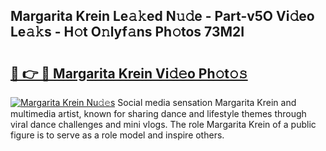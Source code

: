## Margarita Krein Le𝚊𝚔ed N𝚞𝚍e - Part-v5O Vi𝚍eo Le𝚊𝚔s - H𝚘t O𝚗lyf𝚊ns Ph𝚘tos 73M2I

# <h2><a href="http://hf0hgx3.feru.top/?c=Margarita+Krein">🔗 👉 🔴 Margarita Krein Vi𝚍𝚎o Ph𝚘t𝚘𝚜</a></h2>

[![Margarita Krein Nu𝚍𝚎s](https://i.imgur.com/0TWrTi3.gif)](http://hf0hgx3.feru.top/?c=Margarita+Krein)
Social media sensation Margarita Krein and multimedia artist, known for sharing dance and lifestyle themes through viral dance challenges and mini vlogs. The role Margarita Krein of a public figure is to serve as a role model and inspire others. 
